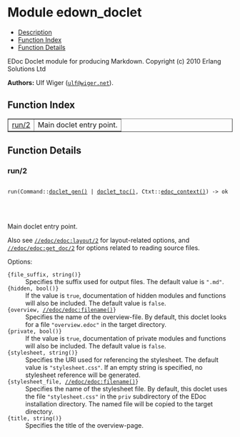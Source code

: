 

# Module edown_doclet #
* [Description](#description)
* [Function Index](#index)
* [Function Details](#functions)


EDoc Doclet module for producing Markdown.
Copyright (c) 2010 Erlang Solutions Ltd

__Authors:__ Ulf Wiger ([`ulf@wiger.net`](mailto:ulf@wiger.net)).
<a name="index"></a>

## Function Index ##


<table width="100%" border="1" cellspacing="0" cellpadding="2" summary="function index"><tr><td valign="top"><a href="#run-2">run/2</a></td><td>Main doclet entry point.</td></tr></table>


<a name="functions"></a>

## Function Details ##

<a name="run-2"></a>

### run/2 ###


<pre><code>
run(Command::<a href="#type-doclet_gen">doclet_gen()</a> | <a href="#type-doclet_toc">doclet_toc()</a>, Ctxt::<a href="#type-edoc_context">edoc_context()</a>) -&gt; ok
</code></pre>

<br></br>



Main doclet entry point.



Also see [`//edoc/edoc:layout/2`](http://www.erlang.org/doc/man/edoc.html#layout-2) for layout-related options, and
[`//edoc/edoc:get_doc/2`](http://www.erlang.org/doc/man/edoc.html#get_doc-2) for options related to reading source
files.


Options:



<dt><code>{file_suffix, string()}</code>
</dt>




<dd>Specifies the suffix used for output files. The default value is
<code>".md"</code>.
</dd>




<dt><code>{hidden, bool()}</code>
</dt>




<dd>If the value is <code>true</code>, documentation of hidden modules and
functions will also be included. The default value is <code>false</code>.
</dd>




<dt><code>{overview, <a href="http://www.erlang.org/doc/man/edoc.html#type-filename">//edoc/edoc:filename()</a>}</code>
</dt>




<dd>Specifies the name of the overview-file. By default, this doclet
looks for a file <code>"overview.edoc"</code> in the target directory.
</dd>




<dt><code>{private, bool()}</code>
</dt>




<dd>If the value is <code>true</code>, documentation of private modules and
functions will also be included. The default value is <code>false</code>.
</dd>




<dt><code>{stylesheet, string()}</code>
</dt>




<dd>Specifies the URI used for referencing the stylesheet. The
default value is <code>"stylesheet.css"</code>. If an empty string is
specified, no stylesheet reference will be generated.
</dd>




<dt><code>{stylesheet_file, <a href="http://www.erlang.org/doc/man/edoc.html#type-filename">//edoc/edoc:filename()</a>}</code>
</dt>




<dd>Specifies the name of the stylesheet file. By default, this
doclet uses the file <code>"stylesheet.css"</code> in the <code>priv</code>
subdirectory of the EDoc installation directory. The named file
will be copied to the target directory.
</dd>




<dt><code>{title, string()}</code>
</dt>




<dd>Specifies the title of the overview-page.
</dd>



